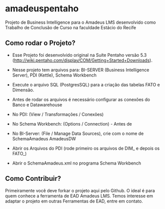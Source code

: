 # amadeuspentaho
Projeto de Business Intelligence para o Amadeus LMS desenvolvido como Trabalho de Conclusão de Curso na faculdade Estácio do Recife
## Como rodar o Projeto?

- Esse Projeto foi desenvolvido original na Suíte Pentaho versão 5.3 (http://wiki.pentaho.com/display/COM/Getting+Started+Downloads).

- Nesse projeto tem arquivos para: BI-SERVER (Business Intelligence Server), PDI (Kettle), Schema Workbench
- Execute o arquivo SQL (PostgresSQL) para a criação das tabelas FATO e Dimensão.
- Antes de rodar os arquivos é necessário configurar as conexões do Banco e Datawarehouse
- No PDI:  (View / Transformações / Conexões)
- No Schema Workbench: (Options / Connection) - Antes de 
- No BI-Server: (File / Manage Data Sources), crie com o nome de SchemaAmadeus AmadeusDW
- Abrir os Arquivos do PDI (rode primeiro os arquivos de DIM_ e depois os FATO_)
- Abrir o SchemaAmadeus.xml no programa Schema Workbench

## Como Contribuir?

Primeiramente você deve forkar o projeto aqui pelo Github. O ideal é para quem conhece a ferramenta de EAD Amadeus LMS. 
Temos interesse em adaptar o projeto em outras Ferramentas de EAD, entre em contato.



